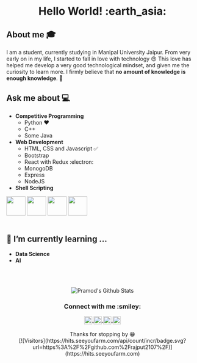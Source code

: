 <h1 align= "center"><b>Hello World! :earth_asia:</b></h1>


## About me :mortar_board:
I am a student, currently studying in Manipal University Jaipur. From very early on in my life, I started to fall in love with technology 😍 This love has helped me develop a very good technological mindset, and given me the curiosity to learn more. I firmly believe that **no amount of knowledge is enough knowledge**. 🧠
 <br/>
## Ask me about :computer: 
- **Competitive Programming**
	- Python ❤️
	- C++
	- Some Java
- **Web Development**
	- HTML, CSS and Javascript :white_check_mark:
	- Bootstrap
	- React with Redux :electron:
	- MonogoDB
  - Express
  - NodeJS  
- **Shell Scripting**


<code><a href="https://www.python.org/" target="_blank"><img height="50" src="https://www.vectorlogo.zone/logos/python/python-ar21.svg"></a></code>
<code><a href="https://www.linux.org/" target="_blank"><img height="50" src="https://www.vectorlogo.zone/logos/linux/linux-ar21.svg"></a></code>
<code><a href="https://reactjs.org/" target="_blank"><img height="50" src="https://www.vectorlogo.zone/logos/reactjs/reactjs-ar21.svg"></a></code>
<code><a href="https://www.docker.com/" target="_blank"><img height="50" src="https://www.vectorlogo.zone/logos/docker/docker-official.svg"></a></code>
<br/><br/>

## 🌱 I’m currently learning ...
- **Data Science**
- **AI**
<br/>
  <br/>



<p align="center">
<img align="center" src="https://github-readme-stats.vercel.app/api?username=rajput2107&&show_icons=true&title_color=ffc857&icon_color=8ac926&text_color=daf7dc&bg_color=151515" alt="Pramod's Github Stats">
</p>  

<div align="center">
 <h3 align="center">Connect with me :smiley:</h3>
</div>  
<p align="center">
 <a href="https://www.linkedin.com/in/pramod-kumar-4aa47616b/" target="blank">
  <img align="center" alt="Pramod's LinkedIn" width="21px" src="https://www.vectorlogo.zone/logos/linkedin/linkedin-icon.svg" />
 </a>
 <a href="https://www.instagram.com/cyber_freak_21/" target="blank">
  <img align="center" alt="Pramod's Instagram" width="21px" src="https://www.vectorlogo.zone/logos/instagram/instagram-icon.svg" />
 </a>
 <a href="https://twitter.com/pramod2107" target="blank">
  <img align="center" alt="Pramod's Twitter" width="21px" src="https://www.vectorlogo.zone/logos/twitter/twitter-official.svg" />
 </a>  
 <a href="https://medium.com/@pramodrana2107" target="blank">
  <img align="center" alt="Pramod's Twitter" width="21px" src="https://www.vectorlogo.zone/logos/medium/medium-tile.svg" />
 </a>   
  <br/>
  <br/>
  Thanks for stopping by 😁<br/>
  [![Visitors](https://hits.seeyoufarm.com/api/count/incr/badge.svg?url=https%3A%2F%2Fgithub.com%2Frajput2107%2F)](https://hits.seeyoufarm.com)
</p>
